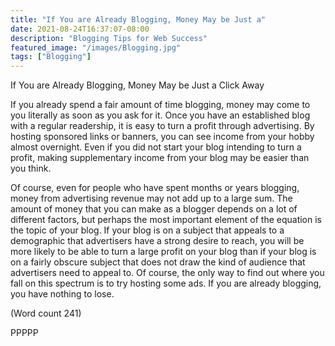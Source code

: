 ```yaml
---
title: "If You are Already Blogging, Money May be Just a"
date: 2021-08-24T16:37:07-08:00
description: "Blogging Tips for Web Success"
featured_image: "/images/Blogging.jpg"
tags: ["Blogging"]
---
```


If You are Already Blogging, Money May be Just a
Click Away

If you already spend a fair amount of time blogging,
money may come to you literally as soon as you ask for
it. Once you have an established blog with a regular
readership, it is easy to turn a profit through advertising.
By hosting sponsored links or banners, you can see
income from your hobby almost overnight. Even if you
did not start your blog intending to turn a profit, making
supplementary income from your blog may be easier
than you think. 

Of course, even for people who have spent months or
years blogging, money from advertising revenue may
not add up to a large sum. The amount of money that
you can make as a blogger depends on a lot of different
factors, but perhaps the most important element of the
equation is the topic of your blog. If your blog is on a
subject that appeals to a demographic that advertisers
have a strong desire to reach, you will be more likely to
be able to turn a large profit on your blog than if your
blog is on a fairly obscure subject that does not draw
the kind of audience that advertisers need to appeal to.
Of course, the only way to find out where you fall on
this spectrum is to try hosting some ads. If you are
already blogging, you have nothing to lose.  

(Word count 241)

PPPPP


